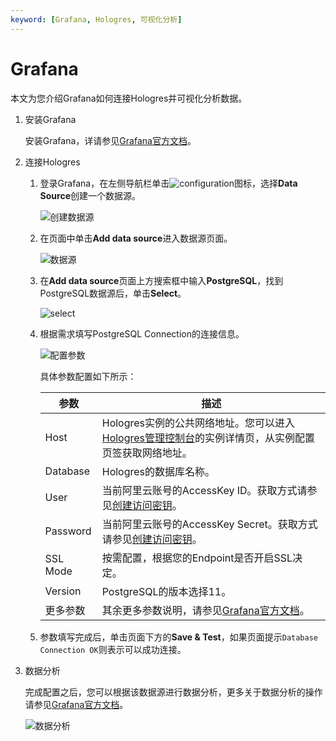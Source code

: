 ```yaml
---
keyword: [Grafana, Hologres, 可视化分析]
---
```


# Grafana

本文为您介绍Grafana如何连接Hologres并可视化分析数据。

1.  安装Grafana

    安装Grafana，详请参见[Grafana官方文档](https://grafana.com/docs/grafana/latest/installation/?pg=docs)。

2.  连接Hologres

    1.  登录Grafana，在左侧导航栏单击![configuration](https://static-aliyun-doc.oss-accelerate.aliyuncs.com/assets/img/zh-CN/3422730261/p271368.png)图标，选择**Data Source**创建一个数据源。

        ![创建数据源](https://static-aliyun-doc.oss-accelerate.aliyuncs.com/assets/img/zh-CN/3422730261/p271370.png)

    2.  在页面中单击**Add data source**进入数据源页面。

        ![数据源](https://static-aliyun-doc.oss-accelerate.aliyuncs.com/assets/img/zh-CN/3422730261/p271376.png)

    3.  在**Add data source**页面上方搜索框中输入**PostgreSQL**，找到PostgreSQL数据源后，单击**Select**。

        ![select](https://static-aliyun-doc.oss-accelerate.aliyuncs.com/assets/img/zh-CN/3422730261/p271387.png)

    4.  根据需求填写PostgreSQL Connection的连接信息。

        ![配置参数](https://static-aliyun-doc.oss-accelerate.aliyuncs.com/assets/img/zh-CN/3422730261/p271396.png)

        具体参数配置如下所示：

        |参数|描述|
        |--|--|
        |Host|Hologres实例的公共网络地址。您可以进入[Hologres管理控制台](https://hologram.console.aliyun.com/#/instance)的实例详情页，从实例配置页签获取网络地址。|
        |Database|Hologres的数据库名称。|
        |User|当前阿里云账号的AccessKey ID。获取方式请参见[创建访问密钥](/intl.zh-CN/准备工作/准备阿里云账号.md)。|
        |Password|当前阿里云账号的AccessKey Secret。获取方式请参见[创建访问密钥](/intl.zh-CN/准备工作/准备阿里云账号.md)。|
        |SSL Mode|按需配置，根据您的Endpoint是否开启SSL决定。|
        |Version|PostgreSQL的版本选择11。|
        |更多参数|其余更多参数说明，请参见[Grafana官方文档](https://grafana.com/docs/grafana/latest/datasources/postgres/)。|

    5.  参数填写完成后，单击页面下方的**Save & Test**，如果页面提示`Database Connection OK`则表示可以成功连接。

3.  数据分析

    完成配置之后，您可以根据该数据源进行数据分析，更多关于数据分析的操作请参见[Grafana官方文档](https://grafana.com/docs/grafana/latest/getting-started/)。

    ![数据分析](https://static-aliyun-doc.oss-accelerate.aliyuncs.com/assets/img/zh-CN/3422730261/p271454.png)


